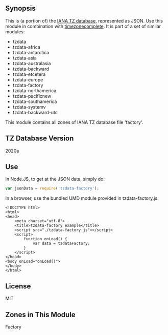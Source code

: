 
## Synopsis

This is (a portion of) the [IANA TZ database](https://www.iana.org/time-zones), represented as JSON. Use this module in combination with [timezonecomplete](https://www.npmjs.com/package/timezonecomplete).
It is part of a set of similar modules:
* tzdata
* tzdata-africa
* tzdata-antarctica
* tzdata-asia
* tzdata-australasia
* tzdata-backward
* tzdata-etcetera
* tzdata-europe
* tzdata-factory
* tzdata-northamerica
* tzdata-pacificnew
* tzdata-southamerica
* tzdata-systemv
* tzdata-backward-utc

This module contains all zones of IANA TZ database file 'factory'.



## TZ Database Version

2020a

## Use

In Node.JS, to get at the JSON data, simply do:

```javascript
var jsonData = require('tzdata-factory');
```

In a browser, use the bundled UMD module provided in tzdata-factory.js.

```
<!DOCTYPE html>
<html>
<head>
    <meta charset="utf-8">
    <title>tzdata-factory example</title>
    <script src="./tzdata-factory.js"></script>
    <script>
        function onLoad() {
            var data = tzdataFactory;
        }
    </script>
</head>
<body onLoad="onLoad()">
</body>
</html>
```

## License

MIT

## Zones in This Module

Factory
